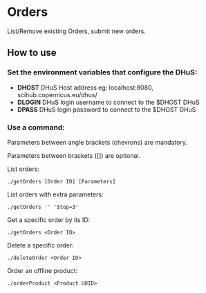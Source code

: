 # Orders
List/Remove existing Orders, submit new orders.

## How to use

### Set the environment variables that configure the DHuS:

+ **DHOST** DHuS Host address eg: localhost:8080, scihub.copernicus.eu/dhus/
+ **DLOGIN** DHuS login username to connect to the $DHOST DHuS
+ **DPASS** DHuS login password to connect to the $DHOST DHuS

### Use a command:

Parameters between angle brackets (chevrons) are mandatory.

Parameters between brackets ([]) are optional.

List orders:
```
./getOrders [Order ID] [Parameters]
```

List orders with extra parameters:
```
./getOrders '' '$top=3'
```

Get a specific order by its ID:
```
./getOrders <Order ID>
```

Delete a specific order:
```
./deleteOrder <Order ID>
```

Order an offline product:
```
./orderProduct <Product UUID>
```
